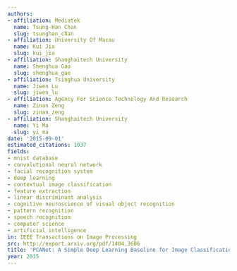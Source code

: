 ```yaml
---
authors:
- affiliation: Mediatek
  name: Tsung-Han Chan
  slug: tsunghan_chan
- affiliation: University Of Macau
  name: Kui Jia
  slug: kui_jia
- affiliation: Shanghaitech University
  name: Shenghua Gao
  slug: shenghua_gao
- affiliation: Tsinghua University
  name: Jiwen Lu
  slug: jiwen_lu
- affiliation: Agency For Science Technology And Research
  name: Zinan Zeng
  slug: zinan_zeng
- affiliation: Shanghaitech University
  name: Yi Ma
  slug: yi_ma
date: '2015-09-01'
estimated_citations: 1037
fields:
- mnist database
- convolutional neural network
- facial recognition system
- deep learning
- contextual image classification
- feature extraction
- linear discriminant analysis
- cognitive neuroscience of visual object recognition
- pattern recognition
- speech recognition
- computer science
- artificial intelligence
in: IEEE Transactions on Image Processing
src: http://export.arxiv.org/pdf/1404.3606
title: 'PCANet: A Simple Deep Learning Baseline for Image Classification?'
year: 2015
---
```

